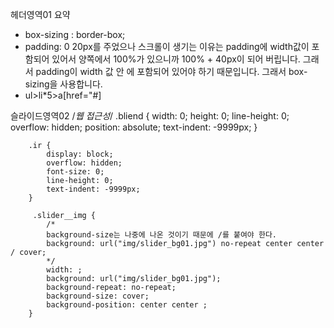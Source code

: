 
헤더영역01
요약 
- box-sizing : border-box;
- padding: 0 20px를 주었으나 스크롤이 생기는 이유는 
           padding에 width값이 포함되어 있어서 양쪽에서 100%가 있으니까 100% + 40px이 되어 버립니다.
           그래서 padding이 width 값 안 에 포함되어 있어야 하기 때문입니다. 그래서 box-sizing을 사용합니다. 
- ul>li*5>a[href="#]

슬라이드영역02 
/*웹 접근성*/
        .bliend {
            width: 0;
            height: 0;
            line-height: 0;
            overflow: hidden;
            position: absolute;
            text-indent: -9999px;
        }
        
        .ir {
            display: block;
            overflow: hidden;
            font-size: 0;
            line-height: 0;
            text-indent: -9999px;
        } 
     
         .slider__img {
            /* 
            background-size는 나중에 나온 것이기 때문에 /를 붙여야 한다. 
            background: url("img/slider_bg01.jpg") no-repeat center center / cover;
            */
            width: ;
            background: url("img/slider_bg01.jpg");
            background-repeat: no-repeat;
            background-size: cover;
            background-position: center center ;
        } 
